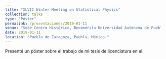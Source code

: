 ```yaml
---
title: "XLVII Winter Meeting on Statistical Physics"
collection: talks
type: "Póster"
permalink: /presentaciones/2019-01-11
venue: "Sede Centro Histórico, Benemérita Universidad Autónoma de Puebla"
date: 2019-01-11
location: "Puebla de Zaragoza, Puebla, México."
---
```


Presenté un póster sobre el trabajo de mi tesis de licenciatura en el 
